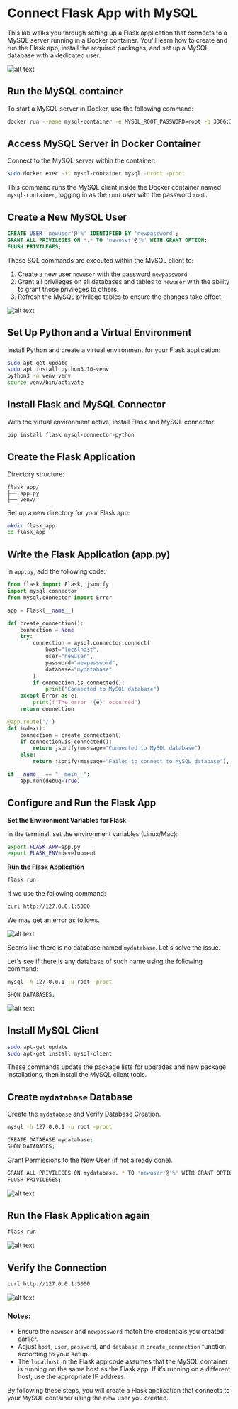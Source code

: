 # Connect Flask App with MySQL  

This lab walks you through setting up a Flask application that connects to a MySQL server running in a Docker container. You'll learn how to create and run the Flask app, install the required packages, and set up a MySQL database with a dedicated user.

![alt text](https://github.com/poridhiEng/poridhi-labs/raw/main/Poridhi%20Labs/MySQL-Lab/2/images/image-6.png)

## Run the MySQL container

To start a MySQL server in Docker, use the following command:

```sh
docker run --name mysql-container -e MYSQL_ROOT_PASSWORD=root -p 3306:3306 -d mysql:latest
```

## Access MySQL Server in Docker Container

Connect to the MySQL server within the container:

```bash
sudo docker exec -it mysql-container mysql -uroot -proot
```

This command runs the MySQL client inside the Docker container named `mysql-container`, logging in as the `root` user with the password `root`.

## Create a New MySQL User

```sql
CREATE USER 'newuser'@'%' IDENTIFIED BY 'newpassword';
GRANT ALL PRIVILEGES ON *.* TO 'newuser'@'%' WITH GRANT OPTION;
FLUSH PRIVILEGES;
```

These SQL commands are executed within the MySQL client to:

1. Create a new user `newuser` with the password `newpassword`.
2. Grant all privileges on all databases and tables to `newuser` with the ability to grant those privileges to others.
3. Refresh the MySQL privilege tables to ensure the changes take effect.

![alt text](https://github.com/poridhiEng/poridhi-labs/raw/main/Poridhi%20Labs/MySQL-Lab/2/images/image.png)

## Set Up Python and a Virtual Environment

Install Python and create a virtual environment for your Flask application:

```bash
sudo apt-get update
sudo apt install python3.10-venv
python3 -m venv venv
source venv/bin/activate
```

## Install Flask and MySQL Connector

With the virtual environment active, install Flask and MySQL connector:

```bash
pip install flask mysql-connector-python
```

## Create the Flask Application

Directory structure:

```
flask_app/
├── app.py
├── venv/
```

Set up a new directory for your Flask app:

```bash
mkdir flask_app
cd flask_app
```

## Write the Flask Application (app.py)

In `app.py`, add the following code:

```python
from flask import Flask, jsonify
import mysql.connector
from mysql.connector import Error

app = Flask(__name__)

def create_connection():
    connection = None
    try:
        connection = mysql.connector.connect(
            host="localhost",
            user="newuser",
            password="newpassword",
            database="mydatabase"
        )
        if connection.is_connected():
            print("Connected to MySQL database")
    except Error as e:
        print(f"The error '{e}' occurred")
    return connection

@app.route('/')
def index():
    connection = create_connection()
    if connection.is_connected():
        return jsonify(message="Connected to MySQL database")
    else:
        return jsonify(message="Failed to connect to MySQL database"), 500

if __name__ == "__main__":
    app.run(debug=True)

```

## Configure and Run the Flask App

**Set the Environment Variables for Flask**

In the terminal, set the environment variables (Linux/Mac):

```bash
export FLASK_APP=app.py
export FLASK_ENV=development
```

**Run the Flask Application**

```bash
flask run
```

If we use the following command:

```bash
curl http://127.0.0.1:5000
```

We may get an error as follows.

![alt text](https://github.com/poridhiEng/poridhi-labs/raw/main/Poridhi%20Labs/MySQL-Lab/2/images/image-1.png)

Seems like there is no database named `mydatabase`. Let's solve the issue.

Let's see if there is any database of such name using the following command:

```bash
mysql -h 127.0.0.1 -u root -proot
````

```bash
SHOW DATABASES;
```

![alt text](https://github.com/poridhiEng/poridhi-labs/raw/main/Poridhi%20Labs/MySQL-Lab/2/images/image-2.png)

## Install MySQL Client

```bash
sudo apt-get update
sudo apt-get install mysql-client
```

These commands update the package lists for upgrades and new package installations, then install the MySQL client tools.

## Create `mydatabase` Database

Create the  `mydatabase`  and Verify Database Creation. 

```bash
mysql -h 127.0.0.1 -u root -proot
````

```bash
CREATE DATABASE mydatabase; 
SHOW DATABASES;
```

Grant Permissions to the New User (if not already done).

```bash
GRANT ALL PRIVILEGES ON mydatabase. * TO 'newuser'@'%' WITH GRANT OPTIONS;
FLUSH PRIVILEGES;
```


![alt text](https://github.com/poridhiEng/poridhi-labs/raw/main/Poridhi%20Labs/MySQL-Lab/2/images/image-3.png)

## **Run the Flask Application again**

```bash
flask run
```

![alt text](https://github.com/poridhiEng/poridhi-labs/raw/main/Poridhi%20Labs/MySQL-Lab/2/images/image-4.png)

## Verify the Connection
    
```bash
curl http://127.0.0.1:5000
```

![alt text](https://github.com/poridhiEng/poridhi-labs/raw/main/Poridhi%20Labs/MySQL-Lab/2/images/image-5.png)
    

### Notes:

- Ensure the `newuser` and `newpassword` match the credentials you created earlier.
- Adjust `host`, `user`, `password`, and `database` in `create_connection` function according to your setup.
- The `localhost` in the Flask app code assumes that the MySQL container is running on the same host as the Flask app. If it’s running on a different host, use the appropriate IP address.

By following these steps, you will create a Flask application that connects to your MySQL container using the new user you created.